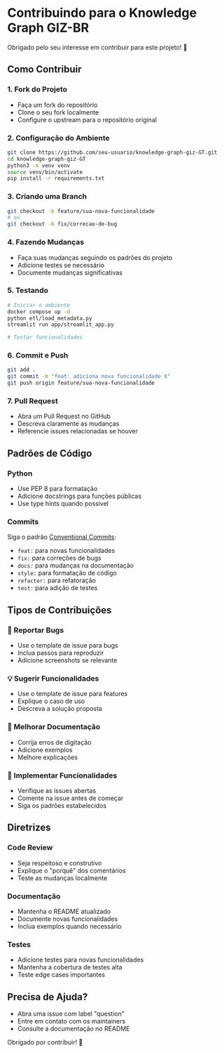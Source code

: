 # Contribuindo para o Knowledge Graph GIZ-BR

Obrigado pelo seu interesse em contribuir para este projeto! 🎉

## Como Contribuir

### 1. Fork do Projeto
- Faça um fork do repositório
- Clone o seu fork localmente
- Configure o upstream para o repositório original

### 2. Configuração do Ambiente
```bash
git clone https://github.com/seu-usuario/knowledge-graph-giz-GT.git
cd knowledge-graph-giz-GT
python3 -m venv venv
source venv/bin/activate
pip install -r requirements.txt
```

### 3. Criando uma Branch
```bash
git checkout -b feature/sua-nova-funcionalidade
# ou
git checkout -b fix/correcao-de-bug
```

### 4. Fazendo Mudanças
- Faça suas mudanças seguindo os padrões do projeto
- Adicione testes se necessário
- Documente mudanças significativas

### 5. Testando
```bash
# Iniciar o ambiente
docker compose up -d
python etl/load_metadata.py
streamlit run app/streamlit_app.py

# Testar funcionalidades
```

### 6. Commit e Push
```bash
git add .
git commit -m "feat: adiciona nova funcionalidade X"
git push origin feature/sua-nova-funcionalidade
```

### 7. Pull Request
- Abra um Pull Request no GitHub
- Descreva claramente as mudanças
- Referencie issues relacionadas se houver

## Padrões de Código

### Python
- Use PEP 8 para formatação
- Adicione docstrings para funções públicas
- Use type hints quando possível

### Commits
Siga o padrão [Conventional Commits](https://www.conventionalcommits.org/):
- `feat:` para novas funcionalidades
- `fix:` para correções de bugs
- `docs:` para mudanças na documentação
- `style:` para formatação de código
- `refactor:` para refatoração
- `test:` para adição de testes

## Tipos de Contribuições

### 🐛 Reportar Bugs
- Use o template de issue para bugs
- Inclua passos para reproduzir
- Adicione screenshots se relevante

### 💡 Sugerir Funcionalidades
- Use o template de issue para features
- Explique o caso de uso
- Descreva a solução proposta

### 📖 Melhorar Documentação
- Corrija erros de digitação
- Adicione exemplos
- Melhore explicações

### 🚀 Implementar Funcionalidades
- Verifique as issues abertas
- Comente na issue antes de começar
- Siga os padrões estabelecidos

## Diretrizes

### Code Review
- Seja respeitoso e construtivo
- Explique o "porquê" dos comentários
- Teste as mudanças localmente

### Documentação
- Mantenha o README atualizado
- Documente novas funcionalidades
- Inclua exemplos quando necessário

### Testes
- Adicione testes para novas funcionalidades
- Mantenha a cobertura de testes alta
- Teste edge cases importantes

## Precisa de Ajuda?

- Abra uma issue com label "question"
- Entre em contato com os maintainers
- Consulte a documentação no README

Obrigado por contribuir! 🙏
